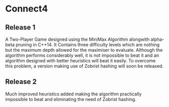 # Connect4

## Release 1
A Two-Player Game designed using the MiniMax Algorithm alongwith alpha-beta pruning in C++14. It Contains three difficulty levels which are nothing but the maximum depth allowed for the maximiser to evaluate. Although the algorithm performs considerably well, it is not impossible to beat it and an algorithm designed with better heuristics will beat it easily. To overcome this problem, a version making use of Zobrist hashing will soon be released.

## Release 2
Much improved heuristics added making the algorithm practically impossible to beat and eliminating the need of Zobrist hashing.
